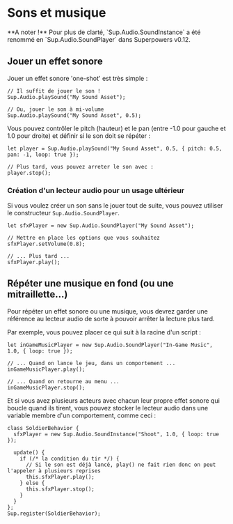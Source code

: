 # Sons et musique

<div class="note">
  **A noter !** Pour plus de clarté, `Sup.Audio.SoundInstance` a été renommé en `Sup.Audio.SoundPlayer` dans Superpowers v0.12.
</div>

## Jouer un effet sonore

Jouer un effet sonore 'one-shot' est très simple :

```
// Il suffit de jouer le son !
Sup.Audio.playSound("My Sound Asset");

// Ou, jouer le son à mi-volume
Sup.Audio.playSound("My Sound Asset", 0.5);
```

Vous pouvez contrôler le pitch (hauteur) et le pan (entre -1.0 pour gauche et 1.0 pour droite) et définir si le son doit se répéter :

```
let player = Sup.Audio.playSound("My Sound Asset", 0.5, { pitch: 0.5, pan: -1, loop: true });

// Plus tard, vous pouvez arreter le son avec :
player.stop();
```

### Création d'un lecteur audio pour un usage ultérieur

Si vous voulez créer un son sans le jouer tout de suite,
vous pouvez utiliser le constructeur `Sup.Audio.SoundPlayer`.

```
let sfxPlayer = new Sup.Audio.SoundPlayer("My Sound Asset");

// Mettre en place les options que vous souhaitez
sfxPlayer.setVolume(0.8);

// ... Plus tard ...
sfxPlayer.play();
```

## Répéter une musique en fond (ou une mitraillette...)

Pour répéter un effet sonore ou une musique, vous devrez garder une référence au lecteur audio
de sorte à pouvoir arrêter la lecture plus tard.

Par exemple, vous pouvez placer ce qui suit  à la racine d'un script :

```
let inGameMusicPlayer = new Sup.Audio.SoundPlayer("In-Game Music", 1.0, { loop: true });

// ... Quand on lance le jeu, dans un comportement ...
inGameMusicPlayer.play();

// ... Quand on retourne au menu ...
inGameMusicPlayer.stop();
``` 

Et si vous avez plusieurs acteurs avec chacun leur propre effet sonore qui boucle quand ils tirent,
vous pouvez stocker le lecteur audio dans une variable membre d'un comportement, comme ceci :

```
class SoldierBehavior {
  sfxPlayer = new Sup.Audio.SoundInstance("Shoot", 1.0, { loop: true });

  update() {
    if (/* la condition du tir */) {
      // Si le son est déjà lancé, play() ne fait rien donc on peut l'appeler à plusieurs reprises
      this.sfxPlayer.play();
    } else {
      this.sfxPlayer.stop();
    }
  }
};
Sup.register(SoldierBehavior);
```
